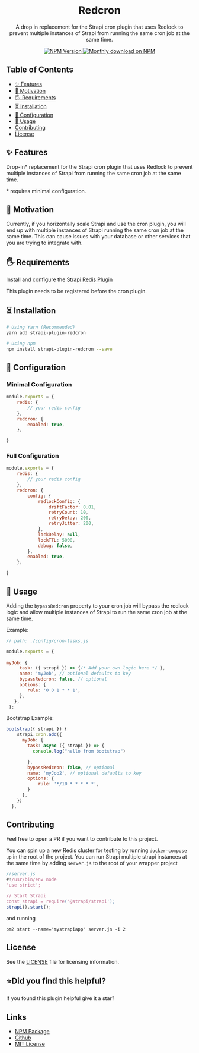 <div align="center">
<h1>Redcron</h1>
	
<p style="margin-top: 0;">A drop in replacement for the Strapi cron plugin that uses Redlock to prevent multiple instances of Strapi from running the same cron job at the same time.</p>
	
<p>
  <a href="https://www.npmjs.org/package/strapi-plugin-redcron">
    <img src="https://img.shields.io/npm/v/strapi-plugin-redcron/latest.svg" alt="NPM Version" />
  </a>
  <a href="https://www.npmjs.org/package/strapi-plugin-redcron">
    <img src="https://img.shields.io/npm/dm/strapi-plugin-redcron" alt="Monthly download on NPM" />
  </a>
</p>
</div>

## Table of Contents 

- [✨ Features](#-features)
- [🤔 Motivation](#-motivation)
- [🖐 Requirements](#-requirements)
- [⏳ Installation](#-installation)
- [🔧 Configuration](#-configuration)
- [🚚 Usage](#-usage)
- [Contributing](#contributing)
- [License](#license)

## ✨ Features

Drop-in* replacement for the Strapi cron plugin that uses Redlock to prevent multiple instances of Strapi from running the same cron job at the same time.

\* requires minimal configuration.



## 🤔 Motivation
Currently, if you horizontally scale Strapi and use the cron plugin, you will end up with multiple instances of Strapi running the same cron job at the same time. This can cause issues with your database or other services that you are trying to integrate with.

## 🖐 Requirements

Install and configure the [Strapi Redis Plugin](https://github.com/strapi-community/strapi-plugin-redis)

This plugin needs to be registered before the cron plugin.

## ⏳ Installation

```bash
# Using Yarn (Recommended)
yarn add strapi-plugin-redcron

# Using npm
npm install strapi-plugin-redcron --save
```

## 🔧 Configuration

 

### Minimal Configuration

```js
module.exports = {
    redis: {
        // your redis config
    },
    redcron: {
        enabled: true,
    },

}
```

### Full Configuration
```js
module.exports = {
    redis: {
        // your redis config
    },
    redcron: {
        config: {
            redlockConfig: {
                driftFactor: 0.01,
                retryCount: 10,
                retryDelay: 200,
                retryJitter: 200,
            },
            lockDelay: null,
            lockTTL: 5000,
            debug: false,
        },
        enabled: true,
    },

}
```

## 🚚 Usage

Adding the `bypassRedcron` property to your cron job will bypass the redlock logic and allow multiple instances of Strapi to run the same cron job at the same time.

Example:
```js
// path: ./config/cron-tasks.js

module.exports = {
  
myJob: {
     task: ({ strapi }) => {/* Add your own logic here */ },
     name: 'myJob', // optional defaults to key
     bypassRedcron: false, // optional
     options: {
        rule: '0 0 1 * * 1',
     },
   },
 };
```
Bootstrap Example:
```js
bootstrap({ strapi }) {
    strapi.cron.add({
      myJob: {
        task: async ({ strapi }) => {
          console.log("hello from bootstrap")

        },
        bypassRedcron: false, // optional
        name: 'myJob2', // optional defaults to key
        options: {
            rule: '*/10 * * * * *',
        }
      },
    })
  },
```



## Contributing

Feel free to open a PR if you want to contribute to this project. 

You can spin up a new Redis cluster for testing by running `docker-compose up` in the root of the project.
You can run Strapi multiple strapi instances at the same time by adding `server.js` to the root of your wrapper project
```js
//server.js
#!/usr/bin/env node
'use strict';

// Start Strapi
const strapi = require('@strapi/strapi');
strapi().start();
```
and running 

`pm2 start --name="mystrapiapp" server.js -i 2`

## License

See the [LICENSE](./LICENSE.md) file for licensing information.

## ⭐️Did you find this helpful?
If you found this plugin helpful give it a star?


## Links

 - [NPM Package](https://www.npmjs.com/package/strapi-plugin-redcron)
 - [Github](https://github.com/excl-networks/strapi-plugin-redcron)
 - [MIT License](LICENSE.md)